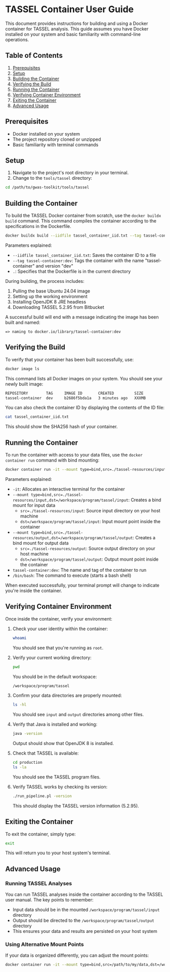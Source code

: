 # TASSEL Container User Guide

This document provides instructions for building and using a Docker container for TASSEL analysis. This guide assumes you have Docker installed on your system and basic familiarity with command-line operations.

## Table of Contents

1. [Prerequisites](#prerequisites)
2. [Setup](#setup)
3. [Building the Container](#building-the-container)
4. [Verifying the Build](#verifying-the-build)
5. [Running the Container](#running-the-container)
6. [Verifying Container Environment](#verifying-container-environment)
7. [Exiting the Container](#exiting-the-container)
8. [Advanced Usage](#advanced-usage)

## Prerequisites

- Docker installed on your system
- The project repository cloned or unzipped
- Basic familiarity with terminal commands

## Setup

1. Navigate to the project's root directory in your terminal.
2. Change to the `tools/tassel` directory:

```bash
cd /path/to/gwas-toolkit/tools/tassel
```

## Building the Container

To build the TASSEL Docker container from scratch, use the `docker buildx build` command. This command compiles the container according to the specifications in the Dockerfile.

```bash
docker buildx build --iidfile tassel_container_iid.txt --tag tassel-container:dev .
```

Parameters explained:
- `--iidfile tassel_container_iid.txt`: Saves the container ID to a file
- `--tag tassel-container:dev`: Tags the container with the name "tassel-container" and version "dev"
- `.`: Specifies that the Dockerfile is in the current directory

During building, the process includes:
1. Pulling the base Ubuntu 24.04 image
2. Setting up the working environment
3. Installing OpenJDK 8 JRE headless
4. Downloading TASSEL 5.2.95 from Bitbucket

A successful build will end with a message indicating the image has been built and named:

```text
=> naming to docker.io/library/tassel-container:dev
```

## Verifying the Build

To verify that your container has been built successfully, use:

```bash
docker image ls
```

This command lists all Docker images on your system. You should see your newly built image:

```bash
REPOSITORY        TAG     IMAGE ID       CREATED         SIZE
tassel-container  dev     b2686f5bda1a   3 minutes ago   XXXMB
```

You can also check the container ID by displaying the contents of the ID file:

```bash
cat tassel_container_iid.txt
```

This should show the SHA256 hash of your container.

## Running the Container

To run the container with access to your data files, use the `docker container run` command with bind mounting:

```bash
docker container run -it --mount type=bind,src=./tassel-resources/input,dst=/workspace/program/tassel/input --mount type=bind,src=./tassel-resources/output,dst=/workspace/program/tassel/output tassel-container:dev /bin/bash
```

Parameters explained:
- `-it`: Allocates an interactive terminal for the container
- `--mount type=bind,src=./tassel-resources/input,dst=/workspace/program/tassel/input`: Creates a bind mount for input data
  - `src=./tassel-resources/input`: Source input directory on your host machine
  - `dst=/workspace/program/tassel/input`: Input mount point inside the container
- `--mount type=bind,src=./tassel-resources/output,dst=/workspace/program/tassel/output`: Creates a bind mount for output data
  - `src=./tassel-resources/output`: Source output directory on your host machine
  - `dst=/workspace/program/tassel/output`: Output mount point inside the container
- `tassel-container:dev`: The name and tag of the container to run
- `/bin/bash`: The command to execute (starts a bash shell)

When executed successfully, your terminal prompt will change to indicate you're inside the container.

## Verifying Container Environment

Once inside the container, verify your environment:

1. Check your user identity within the container:
   ```bash
   whoami
   ```
   You should see that you're running as `root`.

2. Verify your current working directory:
   ```bash
   pwd
   ```
   You should be in the default workspace:
   ```bash
   /workspace/program/tassel
   ```

3. Confirm your data directories are properly mounted:
   ```bash
   ls -hl
   ```
   You should see `input` and `output` directories among other files.

4. Verify that Java is installed and working:
   ```bash
   java -version
   ```
   Output should show that OpenJDK 8 is installed.

5. Check that TASSEL is available:
   ```bash
   cd production
   ls -la
   ```
   You should see the TASSEL program files.

6. Verify TASSEL works by checking its version:
   ```bash
   ./run_pipeline.pl -version
   ```
   This should display the TASSEL version information (5.2.95).

## Exiting the Container

To exit the container, simply type:

```bash
exit
```

This will return you to your host system's terminal.

## Advanced Usage

### Running TASSEL Analyses

You can run TASSEL analyses inside the container according to the TASSEL user manual. The key points to remember:

- Input data should be in the mounted `/workspace/program/tassel/input` directory
- Output should be directed to the `/workspace/program/tassel/output` directory
- This ensures your data and results are persisted on your host system

### Using Alternative Mount Points

If your data is organized differently, you can adjust the mount points:

```bash
docker container run -it --mount type=bind,src=/path/to/my/data,dst=/workspace/program/tassel/mydata tassel-container:dev /bin/bash
```

